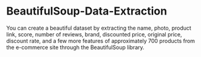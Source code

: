 # BeautifulSoup-Data-Extraction
You can create a beautiful dataset by extracting the name, photo, product link, score, number of reviews, brand, discounted price, original price, discount rate, and a few more features of approximately 700 products from the e-commerce site through the BeautifulSoup library.
